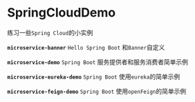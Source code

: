 # SpringCloudDemo

练习一些`Spring Cloud`的小实例

**`microservice-banner`** `Hello Spring Boot` 和`Banner`自定义

**`microservice-demo`** `Spring Boot` 服务提供者和服务消费者简单示例

**`microservice-eureka-demo`** `Spring Boot` 使用`eureka`的简单示例

**`microservice-feign-demo`** `Spring Boot` 使用`openFeign`的简单示例
